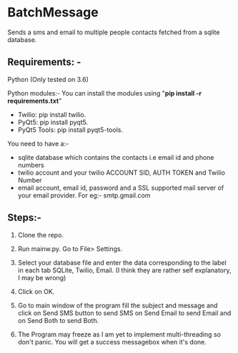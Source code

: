 # BatchMessage
Sends a sms and email to multiple people contacts fetched from a sqlite database.


## Requirements: -

Python (Only tested on 3.6) 

Python modules:-
You can install the modules using "**pip install -r requirements.txt**"

- Twilio: pip install twilio.
- PyQt5: pip install pyqt5.
- PyQt5 Tools: pip install pyqt5-tools.

You need to have a:-

- sqlite database which contains the contacts i.e email id and phone numbers
- twilio account and your twilio ACCOUNT SID, AUTH TOKEN and Twilio Number
- email account, email id, password and a SSL supported mail server of your email provider. For eg:- smtp.gmail.com

## Steps:-

1. Clone the repo.

2. Run mainw.py. Go to File> Settings.

3. Select your database file and enter the data corresponding to the label in each tab SQLite, Twilio, Email. (I think they are rather self explanatory, I may be wrong)

4. Click on OK.

5. Go to main window of the program fill the subject and message and click on Send SMS button to send SMS on Send Email to send Email and on Send Both to send Both.

6. The Program may freeze as I am yet to implement multi-threading so don't panic. You will get a success messagebox when it's done.
